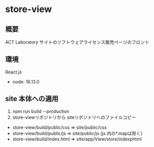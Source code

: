 # store-view

## 概要

ACT Laboratory サイトのソフトウェアライセンス販売ページのフロント


## 環境

React.js

* node: 16.13.0

## site 本体への適用

1. npm run build --production
1. store-viewリポジトリから siteリポジトリへのファイルコピー
  * store-view/build/public/css => site/public/css
  * store-view/build/public/js => site/public/js (js 内の*.mapは除く)
  * store-view/build/index.html => site/app/View/store/indexphtml

